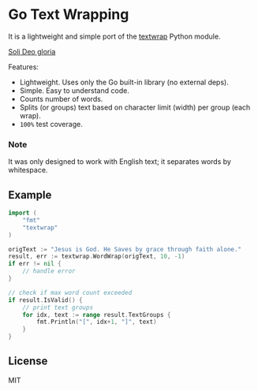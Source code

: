 # Go Text Wrapping

It is a lightweight and simple port of the [textwrap](https://docs.python.org/3.6/library/textwrap.html) Python module.

[Soli Deo gloria](https://perfectGod.com)

Features:

- Lightweight. Uses only the Go built-in library (no external deps).
- Simple. Easy to understand code.
- Counts number of words.
- Splits (or groups) text based on character limit (width) per group (each wrap).
- `100%` test coverage.

### Note

It was only designed to work with English text; it separates words by whitespace.

## Example

```go
import (
    "fmt"
    "textwrap"
)

origText := "Jesus is God. He Saves by grace through faith alone."
result, err := textwrap.WordWrap(origText, 10, -1)
if err != nil {
    // handle error
}

// check if max word count exceeded
if result.IsValid() {
    // print text groups
    for idx, text := range result.TextGroups {
        fmt.Println("[", idx+1, "]", text)
    }
}
```

## License

MIT
